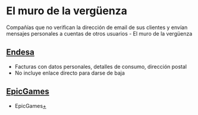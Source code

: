 # El muro de la vergüenza 
Compañías que no verifican la dirección de email de sus clientes y envían mensajes personales a cuentas de otros usuarios - El muro de la vergüenza

## [Endesa](https://view.digital.endesaclientes.com)

* Facturas con datos personales, detalles de consumo, dirección postal
* No incluye enlace directo para darse de baja

## [EpicGames](https://www.epicgames.com)

* EpicGames[+](https://twitter.com/0xJCG/status/1046861462239686656)

